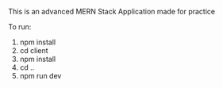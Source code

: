 This is an advanced MERN Stack Application made for practice

To run:

1. npm install
2. cd client
3. npm install
4. cd ..
5. npm run dev
